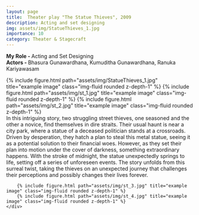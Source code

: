 ```yaml
---
layout: page
title:  Theater play "The Statue Thieves", 2009 
description: Acting and set designing 
img: assets/img/StatueThieves_1.jpg
importance: 10
category: Theater & Stagecraft
---
```

<b>My Role - </b> Acting and Set Designing <br>
<b>Actors - </b> Bhasura Gunawardhana, Kumuditha Gunawardhana, Ranuka Kariyawasam<br>

<div class="row">
    <div class="col-sm mt-3 mt-md-0">
        {% include figure.html path="assets/img/StatueThieves_1.jpg" title="example image" class="img-fluid rounded z-depth-1" %}
        {% include figure.html path="assets/img/st_1.jpg" title="example image" class="img-fluid rounded z-depth-1" %}
        {% include figure.html path="assets/img/st_2.jpg" title="example image" class="img-fluid rounded z-depth-1" %}
    </div>
    <div class="col-sm mt-3 mt-md-0">
        In this intriguing story, two struggling street thieves, one seasoned and the other a novice, find themselves in dire straits. Their usual haunt is near a city park, where a statue of a deceased politician stands at a crossroads. Driven by desperation, they hatch a plan to steal this metal statue, seeing it as a potential solution to their financial woes. However, as they set their plan into motion under the cover of darkness, something extraordinary happens. With the stroke of midnight, the statue unexpectedly springs to life, setting off a series of unforeseen events. The story unfolds from this surreal twist, taking the thieves on an unexpected journey that challenges their perceptions and possibly changes their lives forever.

        {% include figure.html path="assets/img/st_3.jpg" title="example image" class="img-fluid rounded z-depth-1" %}
        {% include figure.html path="assets/img/st_4.jpg" title="example image" class="img-fluid rounded z-depth-1" %}
    </div>
</div>


